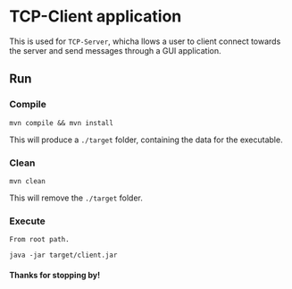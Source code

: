 # TCP-Client application

This is used for ```TCP-Server```, whicha llows a user to client connect towards the server and send messages through a GUI application.

## Run
### Compile
```
mvn compile && mvn install
```
This will produce a ```./target``` folder, containing the data for the executable.
### Clean
```
mvn clean
```
This will remove the ```./target``` folder.
### Execute
```From root path.```
```
java -jar target/client.jar
```

#### Thanks for stopping by!